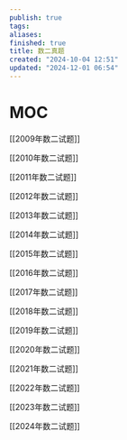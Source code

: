 ```yaml
---
publish: true
tags: 
aliases: 
finished: true
title: 数二真题
created: "2024-10-04 12:51"
updated: "2024-12-01 06:54"
---
```

# MOC

[[2009年数二试题]]

[[2010年数二试题]]

[[2011年数二试题]]

[[2012年数二试题]]

[[2013年数二试题]]

[[2014年数二试题]]

[[2015年数二试题]]

[[2016年数二试题]]

[[2017年数二试题]]

[[2018年数二试题]]

[[2019年数二试题]]

[[2020年数二试题]]

[[2021年数二试题]]

[[2022年数二试题]]

[[2023年数二试题]]

[[2024年数二试题]]
